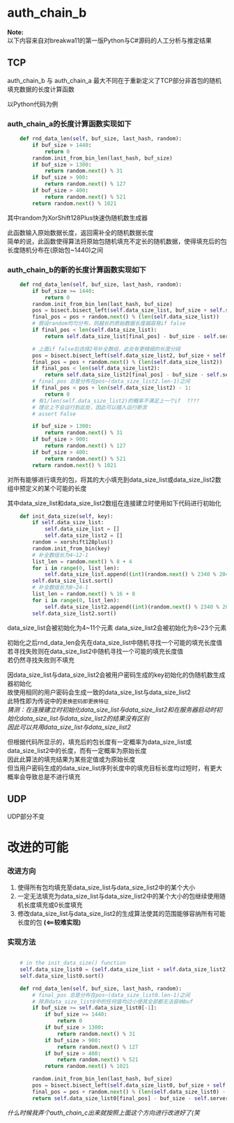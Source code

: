 # auth_chain_b

**Note:**  
以下内容来自对breakwa11的第一版Python与C#源码的人工分析与推定结果

## TCP

auth_chain_b 与 auth_chain_a 最大不同在于重新定义了TCP部分非首包的随机填充数据的长度计算函数

以Python代码为例

### auth_chain_a的长度计算函数实现如下  
```python
    def rnd_data_len(self, buf_size, last_hash, random):
        if buf_size > 1440:
            return 0
        random.init_from_bin_len(last_hash, buf_size)
        if buf_size > 1300:
            return random.next() % 31
        if buf_size > 900:
            return random.next() % 127
        if buf_size > 400:
            return random.next() % 521
        return random.next() % 1021
```
其中random为XorShift128Plus快速伪随机数生成器

此函数输入原始数据长度，返回需补全的随机数据长度  
简单的说，此函数使得算法将原始包随机填充不定长的随机数据，使得填充后的包长度随机分布在(原始包~1440)之间


### auth_chain_b的新的长度计算函数实现如下  
```python
    def rnd_data_len(self, buf_size, last_hash, random):
        if buf_size >= 1440:
            return 0
        random.init_from_bin_len(last_hash, buf_size)
        pos = bisect.bisect_left(self.data_size_list, buf_size + self.server_info.overhead)
        final_pos = pos + random.next() % (len(self.data_size_list))
        # 假设random均匀分布，则越长的原始数据长度越容易if false
        if final_pos < len(self.data_size_list):
            return self.data_size_list[final_pos] - buf_size - self.server_info.overhead

        # 上面if false后选择2号补全数组，此处有更精细的长度分段
        pos = bisect.bisect_left(self.data_size_list2, buf_size + self.server_info.overhead)
        final_pos = pos + random.next() % (len(self.data_size_list2))
        if final_pos < len(self.data_size_list2):
            return self.data_size_list2[final_pos] - buf_size - self.server_info.overhead
        # final_pos 总是分布在pos~(data_size_list2.len-1)之间
        if final_pos < pos + len(self.data_size_list2) - 1:
            return 0
        # 有1/len(self.data_size_list2)的概率不满足上一个if  ????
        # 理论上不会运行到此处，因此可以插入运行断言
        # assert False

        if buf_size > 1300:
            return random.next() % 31
        if buf_size > 900:
            return random.next() % 127
        if buf_size > 400:
            return random.next() % 521
        return random.next() % 1021
```

对所有能够进行填充的包，将其的大小填充到data_size_list或data_size_list2数组中预定义的某个可能的长度

其中data_size_list和data_size_list2数组在连接建立时使用如下代码进行初始化
```python
    def init_data_size(self, key):
        if self.data_size_list:
            self.data_size_list = []
            self.data_size_list2 = []
        random = xorshift128plus()
        random.init_from_bin(key)
        # 补全数组长为4~12-1
        list_len = random.next() % 8 + 4
        for i in range(0, list_len):
            self.data_size_list.append((int)(random.next() % 2340 % 2040 % 1440))
        self.data_size_list.sort()
        # 补全数组长为8~24-1
        list_len = random.next() % 16 + 8
        for i in range(0, list_len):
            self.data_size_list2.append((int)(random.next() % 2340 % 2040 % 1440))
        self.data_size_list2.sort()
```
data_size_list会被初始化为4~11个元素
data_size_list2会被初始化为8~23个元素

初始化之后rnd_data_len会先在data_size_list中随机寻找一个可能的填充长度值  
若寻找失败则在data_size_list2中随机寻找一个可能的填充长度值  
若仍然寻找失败则不填充

因data_size_list与data_size_list2会被用户密码生成的key初始化的伪随机数生成器初始化  
故使用相同的用户密码会生成一致的data_size_list与data_size_list2  
此特性即为传说中的`更换密码即更换特征`  
*猜测：在连接建立时初始化data_size_list与data_size_list2和在服务器启动时初始化data_size_list与data_size_list2的结果没有区别*  
*因此可以共用data_size_list与data_size_list2*

但根据代码所显示的，填充后的包长度有一定概率为data_size_list或data_size_list2中的长度，而有一定概率为原始长度  
因此此算法的填充结果为某些定值或为原始长度  
但当用户密码生成的data_size_list序列长度中的填充目标长度均过短时，有更大概率会导致总是不进行填充


## UDP

UDP部分不变


# 改进的可能

### 改进方向
1. 使得所有包均填充至data_size_list与data_size_list2中的某个大小
1. 一定无法填充为data_size_list与data_size_list2中的某个大小的包继续使用随机长度填充或0长度填充
1. 修改data_size_list与data_size_list2的生成算法使其的范围能够容纳所有可能长度的包 **(<==较难实现)**

### 实现方法
```python

    # in the init_data_size() function
    self.data_size_list0 = (self.data_size_list + self.data_size_list2)
    self.data_size_list0.sort()

    def rnd_data_len(self, buf_size, last_hash, random):
        # final_pos 总是分布在pos~(data_size_list0.len-1)之间
        # 除非data_size_list0中的任何值均过小使其全部都无法容纳buf
        if buf_size >= self.data_size_list0[-1]:
            if buf_size >= 1440:
                return 0
            if buf_size > 1300:
                return random.next() % 31
            if buf_size > 900:
                return random.next() % 127
            if buf_size > 400:
                return random.next() % 521
            return random.next() % 1021

        random.init_from_bin_len(last_hash, buf_size)
        pos = bisect.bisect_left(self.data_size_list0, buf_size + self.server_info.overhead)
        final_pos = pos + random.next() % (len(self.data_size_list0) - pos)
        return self.data_size_list0[final_pos] - buf_size - self.server_info.overhead

```


*什么时候我弄个auth_chain_c出来就按照上面这个方向进行改进好了(笑*

